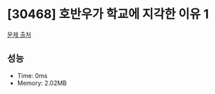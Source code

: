 # [30468] 호반우가 학교에 지각한 이유 1

[문제 출처](https://www.acmicpc.net/problem/30468)

## 성능

- Time: 0ms
- Memory: 2.02MB